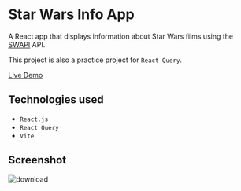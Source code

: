 # Star Wars Info App

A React app that displays information about Star Wars films using the [SWAPI](https://swapi.dev/) API.

This project is also a practice project for `React Query`.

[Live Demo](https://starwars-info-d5c7ac.netlify.app/)

## Technologies used
- `React.js`
- `React Query`
- `Vite`

## Screenshot

![download](https://github.com/Lalitkumar4/starwars-info-app/assets/64465383/9d621f17-dc95-44f1-9292-da7aadc0d35b)
